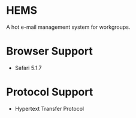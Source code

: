 HEMS
====

A hot e-mail management system for workgroups.

Browser Support
====

* Safari 5.1.7

Protocol Support
====

* Hypertext Transfer Protocol
